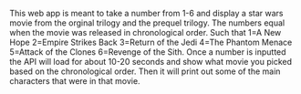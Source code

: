 This web app is meant to take a number from 1-6 and display a star wars movie from the orginal trilogy and the prequel trilogy. The numbers equal when the movie was 
released in chronological order. Such that 1=A New Hope 2=Empire Strikes Back 3=Return of the Jedi 4=The Phantom Menace 5=Attack of the Clones 6=Revenge of the Sith. 
Once a number is inputted the API will load for about 10-20 seconds and show what movie you picked based on the chronological order. Then it will print out some of the
main characters that were in that movie.

